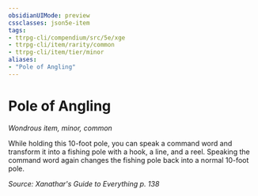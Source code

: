 ```yaml
---
obsidianUIMode: preview
cssclasses: json5e-item
tags:
- ttrpg-cli/compendium/src/5e/xge
- ttrpg-cli/item/rarity/common
- ttrpg-cli/item/tier/minor
aliases: 
- "Pole of Angling"
---
```

# Pole of Angling
*Wondrous item, minor, common*  



While holding this 10-foot pole, you can speak a command word and transform it into a fishing pole with a hook, a line, and a reel. Speaking the command word again changes the fishing pole back into a normal 10-foot pole.

*Source: Xanathar's Guide to Everything p. 138*